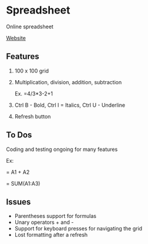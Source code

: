 # Spreadsheet

Online spreadsheet

[Website](http://spreadsheetonline.azurewebsites.net)

## Features
1. 100 x 100 grid
2. Multiplication, division, addition, subtraction

    Ex. =4/3*3-2+1
3. Ctrl B - Bold, Ctrl I = Italics, Ctrl U - Underline
4. Refresh button

## To Dos

Coding and testing ongoing for many features

Ex:

= A1 + A2

= SUM(A1:A3)

## Issues

- Parentheses support for formulas
- Unary operators + and -
- Support for keyboard presses for navigating the grid
- Lost formatting after a refresh